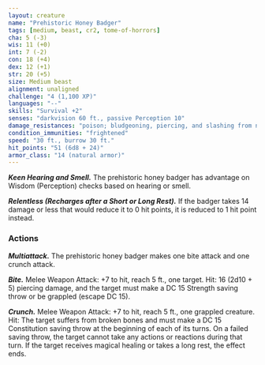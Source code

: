 ```yaml
---
layout: creature
name: "Prehistoric Honey Badger"
tags: [medium, beast, cr2, tome-of-horrors]
cha: 5 (-3)
wis: 11 (+0)
int: 7 (-2)
con: 18 (+4)
dex: 12 (+1)
str: 20 (+5)
size: Medium beast
alignment: unaligned
challenge: "4 (1,100 XP)"
languages: "--"
skills: "Survival +2"
senses: "darkvision 60 ft., passive Perception 10"
damage_resistances: "poison; bludgeoning, piercing, and slashing from nonmagical weapons"
condition_immunities: "frightened"
speed: "30 ft., burrow 30 ft."
hit_points: "51 (6d8 + 24)"
armor_class: "14 (natural armor)"
---
```


***Keen Hearing and Smell.*** The prehistoric honey badger has
advantage on Wisdom (Perception) checks based on
hearing or smell.

***Relentless (Recharges after a Short or Long Rest).*** If the
badger takes 14 damage or less that would reduce it to 0
hit points, it is reduced to 1 hit point instead.

### Actions

***Multiattack.*** The prehistoric honey badger makes one bite attack and
one crunch attack.

***Bite.*** Melee Weapon Attack: +7 to hit, reach 5 ft., one target. Hit: 16
(2d10 + 5) piercing damage, and the target must make a DC 15 Strength
saving throw or be grappled (escape DC 15).

***Crunch.*** Melee Weapon Attack: +7 to hit, reach 5 ft., one grappled
creature. Hit: The target suffers from broken bones and must make a DC
15 Constitution saving throw at the beginning of each of its turns. On a
failed saving throw, the target cannot take any actions or reactions during
that turn. If the target receives magical healing or takes a long rest, the
effect ends.
